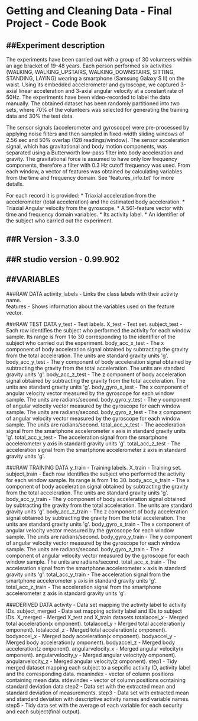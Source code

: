 Getting and Cleaning Data - Final Project - Code Book
=========================================================================
##Experiment description
-------------------------------------------------------------------------
The experiments have been carried out with a group of 30 volunteers within an age bracket of 19-48 years. Each person performed six activities (WALKING, WALKING_UPSTAIRS, WALKING_DOWNSTAIRS, SITTING, STANDING, LAYING) wearing a smartphone (Samsung Galaxy S II) on the waist. Using its embedded accelerometer and gyroscope, we captured 3-axial linear acceleration and 3-axial angular velocity at a constant rate of 50Hz. The experiments have been video-recorded to label the data manually. The obtained dataset has been randomly partitioned into two sets, where 70% of the volunteers was selected for generating the training data and 30% the test data. 

The sensor signals (accelerometer and gyroscope) were pre-processed by applying noise filters and then sampled in fixed-width sliding windows of 2.56 sec and 50% overlap (128 readings/window). The sensor acceleration signal, which has gravitational and body motion components, was separated using a Butterworth low-pass filter into body acceleration and gravity. The gravitational force is assumed to have only low frequency components, therefore a filter with 0.3 Hz cutoff frequency was used. From each window, a vector of features was obtained by calculating variables from the time and frequency domain. See 'features_info.txt' for more details. 

For each record it is provided:
	* Triaxial acceleration from the accelerometer (total acceleration) and the estimated body acceleration.
	* Triaxial Angular velocity from the gyroscope. 
	* A 561-feature vector with time and frequency domain variables. 
	* Its activity label. 
	* An identifier of the subject who carried out the experiment.

##R Version - 3.3.0
-------------------------------------------------------------------------
##R studio version - 0.99.902
-------------------------------------------------------------------------
##VARIABLES
-------------------------------------------------------------------------
###RAW DATA
activity_labels - Links the class labels with their activity name.  
features - Shows information about the variables used on the feature vector.  

###RAW TEST DATA
y_test - Test labels.
X_test - Test set.
subject_test - Each row identifies the subject who performed the activity for each window sample. Its range is from 1 to 30 corresponding to the identifier of the subject who carried out the experiment.
body_acc_x_test - The x component of body acceleration signal obtained by subtracting the gravity from the total acceleration. The units are standard gravity units 'g'.
body_acc_y_test - The y component of body acceleration signal obtained by subtracting the gravity from the total acceleration. The units are standard gravity units 'g'. 
body_acc_z_test - The z component of body acceleration signal obtained by subtracting the gravity from the total acceleration.  The units are standard gravity units 'g'.
body_gyro_x_test - The x component of angular velocity vector measured by the gyroscope for each window sample. The units are radians/second. 
body_gyro_y_test - The y component of angular velocity vector measured by the gyroscope for each window sample. The units are radians/second. 
body_gyro_z_test - The z component of angular velocity vector measured by the gyroscope for each window sample. The units are radians/second. 
total_acc_x_test - The acceleration signal from the smartphone accelerometer x axis in standard gravity units 'g'.
total_acc_y_test - The acceleration signal from the smartphone accelerometer y axis in standard gravity units 'g'.
total_acc_z_test - The acceleration signal from the smartphone accelerometer z axis in standard gravity units 'g'.

###RAW TRAINING DATA
y_train - Training labels.
X_train - Training set.
subject_train - Each row identifies the subject who performed the activity for each window sample. Its range is from 1 to 30. 
body_acc_x_train - The x component of body acceleration signal obtained by subtracting the gravity from the total acceleration. The units are standard gravity units 'g'.
body_acc_y_train - The y component of body acceleration signal obtained by subtracting the gravity from the total acceleration. The units are standard gravity units 'g'.
body_acc_z_train - The z component of body acceleration signal obtained by subtracting the gravity from the total acceleration.  The units are standard gravity units 'g'.
body_gyro_x_train - The x component of angular velocity vector measured by the gyroscope for each window sample. The units are radians/second. 
body_gyro_y_train - The y component of angular velocity vector measured by the gyroscope for each window sample. The units are radians/second. 
body_gyro_z_train - The z component of angular velocity vector measured by the gyroscope for each window sample. The units are radians/second. 
total_acc_x_train - The acceleration signal from the smartphone accelerometer x axis in standard gravity units 'g'.
total_acc_y_train - The acceleration signal from the smartphone accelerometer y axis in standard gravity units 'g'.
total_acc_z_train - The acceleration signal from the smartphone accelerometer z axis in standard gravity units 'g'.

###DERIVED DATA
activity - Data set mapping the activity label to activity IDs.
subject_merged - Data set mapping activity label and IDs to subject IDs.
X_merged - Merged X_test and X_train datasets
totalaccel_x - Merged total acceleration(x omponent).
totalaccel_y - Merged total acceleration(y omponent).
totalaccel_z - Merged total acceleration(z omponent).
bodyaccel_x - Merged body acceleration(x omponent).
bodyaccel_y - Merged body acceleration(y omponent).
bodyaccel_z - Merged body acceleration(z omponent).
angularvelocity_x - Merged angular velocity(x omponent).
angularvelocity_y - Merged angular velocity(y omponent).
angularvelocity_z - Merged angular velocity(z omponent).
step1 - Tidy merged dataset mapping each subject to a sepcific activity ID, activity label and the corresponding data.
meanindex - vector of column positions containing mean data.
stdevindex - vector of column positions ocntaining standard deviation data
step2 - Data set with the extracted mean and standard deviation of measurements.
step3 - Data set with extracted mean and standard deviation with descriptive activity names and variable names.
step5 - Tidy data set with the average of each variable for each security and each subject(final output).